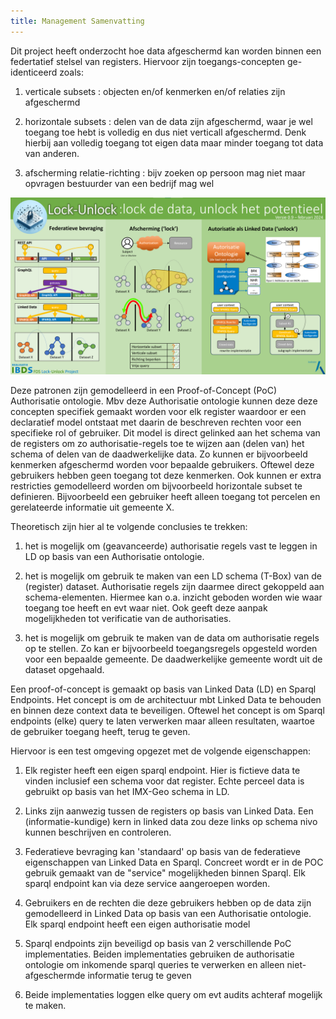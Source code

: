 ```yaml
---
title: Management Samenvatting
---
```


Dit project heeft onderzocht hoe data afgeschermd kan worden binnen een federtatief stelsel van registers. Hiervoor zijn toegangs-concepten ge-identiceerd zoals:

1) verticale subsets            : objecten en/of kenmerken en/of relaties zijn afgeschermd

2) horizontale subsets          : delen van de data zijn afgeschermd, waar je wel toegang toe hebt is volledig en dus niet verticall afgeschermd. Denk hierbij aan volledig toegang tot eigen data maar minder toegang tot data van anderen.

3) afscherming relatie-richting : bijv zoeken op persoon mag niet maar opvragen bestuurder van een bedrijf mag wel 


![Infographic](images/infographic.png)


Deze patronen zijn gemodelleerd in een Proof-of-Concept (PoC) Authorisatie ontologie. Mbv deze Authorisatie ontologie kunnen deze deze concepten specifiek gemaakt worden voor elk register waardoor er een declaratief model ontstaat met daarin de beschreven rechten voor een specifieke rol of gebruiker. Dit model is direct gelinked aan het schema van de registers om zo authorisatie-regels toe te wijzen aan (delen van) het schema of delen van de daadwerkelijke data. Zo kunnen er bijvoorbeeld kenmerken afgeschermd worden voor bepaalde gebruikers. Oftewel deze gebruikers hebben geen toegang tot deze kenmerken. Ook kunnen er extra restricties gemodelleerd worden om bijvoorbeeld horizontale subset te definieren. Bijvoorbeeld een gebruiker heeft alleen toegang tot percelen en gerelateerde informatie uit gemeente X. 

Theoretisch zijn hier al te volgende conclusies te trekken:

1) het is mogelijk om (geavanceerde) authorisatie regels vast te leggen in LD op basis van een Authorisatie ontologie.

2) het is mogelijk om gebruik te maken van een LD schema (T-Box) van de (register) dataset. Authorisatie regels zijn daarmee direct gekoppeld aan schema-elementen. Hiermee kan o.a. inzicht geboden worden wie waar toegang toe heeft en evt waar niet. Ook geeft deze aanpak mogelijkheden tot verificatie van de authorisaties.                      

3) het is mogelijk om gebruik te maken van de data om authorisatie regels op te stellen. Zo kan er bijvoorbeeld toegangsregels opgesteld worden voor een bepaalde gemeente. De daadwerkelijke gemeente wordt uit de dataset opgehaald.


Een proof-of-concept is gemaakt op basis van Linked Data (LD) en Sparql Endpoints. Het concept is om de architectuur mbt Linked Data te behouden en binnen deze context data te beveiligen. Oftewel het concept is om Sparql endpoints (elke) query te laten verwerken maar alleen resultaten, waartoe de gebruiker toegang heeft, terug te geven. 

Hiervoor is een test omgeving opgezet met de volgende eigenschappen:

1) Elk register heeft een eigen sparql endpoint. Hier is fictieve data te vinden inclusief een schema voor dat register. Echte perceel data is gebruikt op basis van het IMX-Geo schema in LD.

2) Links zijn aanwezig tussen de registers op basis van Linked Data. Een (informatie-kundige) kern in linked data zou deze links op schema nivo kunnen beschrijven en controleren.

3) Federatieve bevraging kan 'standaard' op basis van de federatieve eigenschappen van Linked Data en Sparql. Concreet wordt er in de POC gebruik gemaakt van de "service" mogelijkheden binnen Sparql. Elk sparql endpoint kan via deze service aangeroepen worden.

4) Gebruikers en de rechten die deze gebruikers hebben op de data zijn gemodelleerd in Linked Data op basis van een Authorisatie ontologie. Elk sparql endpoint heeft een eigen authorisatie model

5) Sparql endpoints zijn beveiligd op basis van 2 verschillende PoC implementaties. Beiden implementaties gebruiken de authorisatie ontologie om inkomende sparql queries te verwerken en alleen niet-afgeschermde informatie terug te geven

6) Beide implementaties loggen elke query om evt audits achteraf mogelijk te maken.







